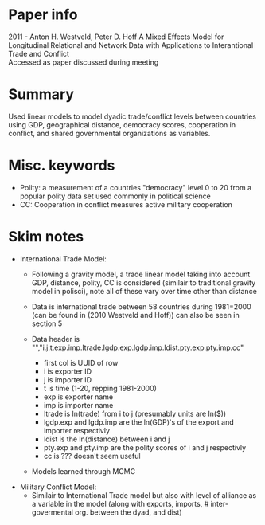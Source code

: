 # Paper info
2011 - Anton H. Westveld, Peter D. Hoff
A Mixed Effects Model for Longitudinal Relational and Network Data with Applications
to Interantional Trade and Conflict\
Accessed as paper discussed during meeting

# Summary
Used linear models to model dyadic trade/conflict levels between countries using
GDP, geographical distance, democracy scores, cooperation in conflict, and 
shared governmental organizations as variables.

# Misc. keywords
- Polity: a measurement of a countries "democracy" level 0 to 20 from a popular
    polity data set used commonly in political science
- CC: Cooperation in conflict measures active military cooperation

# Skim notes
- International Trade Model:
    - Following a gravity model, a trade linear model taking into account GDP, distance,
    polity, CC is considered (similair to traditional gravity model in polisci),
    note all of these vary over time other than distance
    - Data is international trade between 58 countries during 1981=2000 (can be 
        found in (2010 Westveld and Hoff)) can also be seen in section 5
	- Data header is "","i.j.t.exp.imp.ltrade.lgdp.exp.lgdp.imp.ldist.pty.exp.pty.imp.cc" 
	    - first col is UUID of row
	    - i is exporter ID
	    - j is importer ID
	    - t is time (1-20, repping 1981-2000)
	    - exp is exporter name
	    - imp is importer name
	    - ltrade is ln(trade) from i to j (presumably units are ln($))
	    - lgdp.exp and lgdp.imp are the ln(GDP)'s of the export and importer respectivly
	    - ldist is the ln(distance) between i and j
	    - pty.exp and pty.imp are the polity scores of i and j respectivly
	    - cc is ??? doesn't seem useful

    - Models learned through MCMC
- Military Conflict Model:
    - Similair to International Trade model but also with level of alliance as a variable
        in the model (along with exports, imports, # inter-govermental org. between
        the dyad, and dist)
